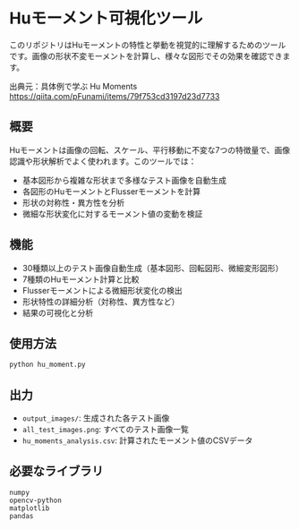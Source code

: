 # Huモーメント可視化ツール

このリポジトリはHuモーメントの特性と挙動を視覚的に理解するためのツールです。画像の形状不変モーメントを計算し、様々な図形でその効果を確認できます。

出典元：具体例で学ぶ Hu Moments https://qiita.com/pFunami/items/79f753cd3197d23d7733

## 概要

Huモーメントは画像の回転、スケール、平行移動に不変な7つの特徴量で、画像認識や形状解析でよく使われます。このツールでは：

- 基本図形から複雑な形状まで多様なテスト画像を自動生成
- 各図形のHuモーメントとFlusserモーメントを計算
- 形状の対称性・異方性を分析
- 微細な形状変化に対するモーメント値の変動を検証

## 機能
- 30種類以上のテスト画像自動生成（基本図形、回転図形、微細変形図形）
- 7種類のHuモーメント計算と比較
- Flusserモーメントによる微細形状変化の検出
- 形状特性の詳細分析（対称性、異方性など）
- 結果の可視化と分析

## 使用方法

```bash
python hu_moment.py
```

## 出力

- `output_images/`: 生成された各テスト画像
- `all_test_images.png`: すべてのテスト画像一覧
- `hu_moments_analysis.csv`: 計算されたモーメント値のCSVデータ

## 必要なライブラリ

```
numpy
opencv-python
matplotlib
pandas
```
